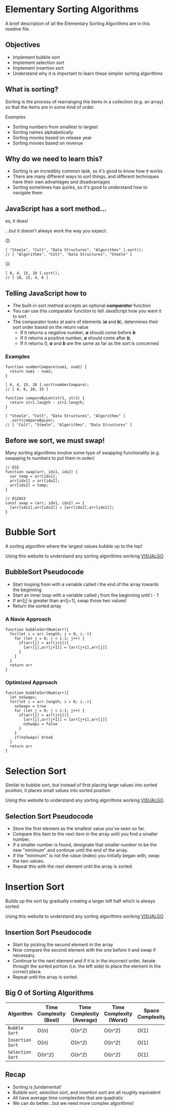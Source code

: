 
# Elementary Sorting Algorithms

A brief description of all the Elementary Sorting Algorithms are in this readme file.


## Objectives

- Implement bubble sort
- Implement selection sort
- Implement insertion sort
- Understand why it is important to learn these simpler sorting algorithms
## What is sorting?

Sorting is the process of rearranging the items in a collection (e.g. an array) so that the items are in some kind of order.

Examples

- Sorting numbers from smallest to largest
- Sorting names alphabetically
- Sorting movies based on release year
- Sorting movies based on revenue
## Why do we need to learn this?

- Sorting is an incredibly common task, so it's good to know how it works
- There are many different ways to sort things, and different techniques have their own advantages and disadvantages
- Sorting sometimes has quirks, so it's good to understand how to navigate them

## JavaScript has a sort method...

es, it does!

...but it doesn't always work the way you expect.

😊

```
[ "Steele", "Colt", "Data Structures", "Algorithms" ].sort();
// [ "Algorithms", "Colt", "Data Structures", "Steele" ]
```
☹️
```
[ 6, 4, 15, 10 ].sort();
// [ 10, 15, 4, 6 ]
```
## Telling JavaScript how to 

- The built-in sort method accepts an optional ***comparator*** function
- You can use this comparator function to tell JavaScript how you want it to sort
- The comparator looks at pairs of elements (***a*** and ***b***), determines their sort order based on the return value
    - If it returns a negative number, ***a*** should come before ***b***
    - If it returns a positive number, ***a*** should come after ***b***,
    - If it returns 0, ***a*** and ***b*** are the same as far as the sort is concerned

### Examples

```
function numberCompare(num1, num2) {
  return num1 - num2;
}

[ 6, 4, 15, 10 ].sort(numberCompare);
// [ 4, 6, 10, 15 ]
```

```
function compareByLen(str1, str2) {
  return str1.length - str2.length;
}

[ "Steele", "Colt", "Data Structures", "Algorithms" ]
  .sort(compareByLen);
// [ "Colt", "Steele", "Algorithms", "Data Structures" ]
```
## Before we sort, we must swap!

Many sorting algorithms involve some type of swapping functionality (e.g. swapping to numbers to put them in order)

```
// ES5
function swap(arr, idx1, idx2) {
  var temp = arr[idx1];
  arr[idx1] = arr[idx2];
  arr[idx2] = temp;
}

// ES2015
const swap = (arr, idx1, idx2) => {
  [arr[idx1],arr[idx2]] = [arr[idx2],arr[idx1]];
}
```
# Bubble Sort

A sorting algorithm where the largest values bubble up to the top!

Using this website to understand any sorting algorithms working [VISUALGO](https://visualgo.net/en/sorting)
## BubbleSort Pseudocode

- Start looping from with a variable called i the end of the array towards the beginning
- Start an inner loop with a variable called j from the beginning until i - 1
- If arr[j] is greater than arr[j+1], swap those two values!
- Return the sorted array

### A Navie Approach
```
function bubbleSortNum(arr){
  for(let i = arr.length; i > 0; i--){
    for (let j = 0; j < i-1; j++) {
      if(arr[j] > arr[j+1]){
        [arr[j],arr[j+1]] = [arr[j+1],arr[j]]
      }
    }
  }
  return arr
}
```

### Optimized Approach
```
function bubbleSortNum(arr){
  let noSwaps;
  for(let i = arr.length; i > 0; i--){
    noSwaps = true
    for (let j = 0; j < i-1; j++) {
      if(arr[j] > arr[j+1]){
        [arr[j],arr[j+1]] = [arr[j+1],arr[j]]
        noSwaps = false
      }
    }
    if(noSwaps) break
  }
  return arr
}
```

# Selection Sort

Similar to bubble sort, but instead of first placing large values into sorted position, it places small values into sorted position

Using this website to understand any sorting algorithms working [VISUALGO](https://visualgo.net/en/sorting)

## Selection Sort Pseudocode

- Store the first element as the smallest value you've seen so far.
- Compare this item to the next item in the array until you find a smaller number.
- If a smaller number is found, designate that smaller number to be the new "minimum" and continue until the end of the array.
- If the "minimum" is not the value (index) you initially began with, swap the two values.
- Repeat this with the next element until the array is sorted.

# Insertion Sort

Builds up the sort by gradually creating a larger left half which is always sorted.

Using this website to understand any sorting algorithms working [VISUALGO](https://visualgo.net/en/sorting)

## Insertion Sort Pseudocode

- Start by picking the second element in the array
- Now compare the second element with the one before it and swap if necessary.
- Continue to the next element and if it is in the incorrect order, iterate through the sorted portion (i.e. the left side) to place the element in the correct place.
- Repeat until the array is sorted.

## Big O of Sorting Algorithms

| Algorithm        | Time Complexity (Best) | Time Complexity (Average) | Time Complexity (Worst) | Space Complexity |
| ---------------- | ---------------------- | ------------------------- | ----------------------- | ---------------- |
| `Bubble Sort`    | O(*n*)                 | O(*n^2*)                  | O(*n^2*)                | O(1)             |
| `Insertion Sort` | O(*n*)                 | O(*n^2*)                  | O(*n^2*)                | O(1)             |
| `Selection Sort` | O(*n^2*)               | O(*n^2*)                  | O(*n^2*)                | O(1)             |

## Recap

- Sorting is *fun*damental!
- Bubble sort, selection sort, and insertion sort are all roughly equivalent
- All have average time complexities that are quadratic
- We can do better...but we need more complex algorithms!